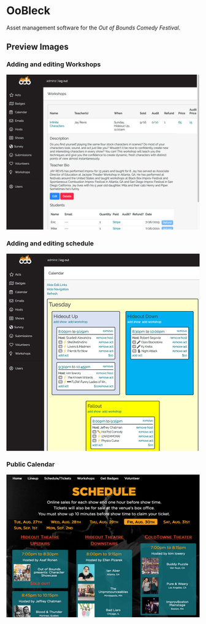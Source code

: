 # OoBleck
Asset management software for the *Out of Bounds Comedy Festival*.
 
## Preview Images
### Adding and editing Workshops
![](screenshot-1.png)

### Adding and editing schedule
![](screenshot-2.png)

### Public Calendar
![](screenshot-3.png)
